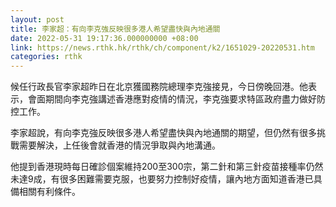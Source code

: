 ```yaml
---
layout: post
title: 李家超：有向李克強反映很多港人希望盡快與內地通關
date: 2022-05-31 19:17:36.000000000 +08:00
link: https://news.rthk.hk/rthk/ch/component/k2/1651029-20220531.htm
categories: rthk
---
```


候任行政長官李家超昨日在北京獲國務院總理李克強接見，今日傍晚回港。他表示，會面期間向李克強講述香港應對疫情的情況，李克強要求特區政府盡力做好防控工作。

李家超說，有向李克強反映很多港人希望盡快與內地通關的期望，但仍然有很多挑戰需要解決，上任後會就香港的情況爭取與內地溝通。

他提到香港現時每日確診個案維持200至300宗，第二針和第三針疫苗接種率仍然未達9成，有很多困難需要克服，也要努力控制好疫情，讓內地方面知道香港已具備相關有利條件。
